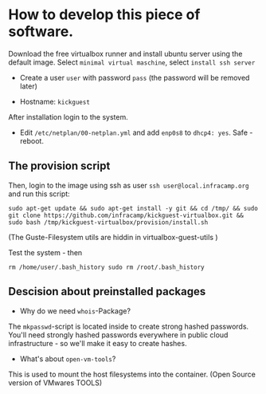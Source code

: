 # How to develop this piece of software.

Download the free virtualbox runner and install
ubuntu server using the default image. Select `minimal virtual maschine`,
select `install ssh server`

- Create a user `user` with password `pass` (the password will be removed later)

- Hostname: `kickguest`

After installation login to the system.

- Edit `/etc/netplan/00-netplan.yml` and add `enp0s8` to `dhcp4: yes`. Safe - reboot.


## The provision script

Then, login to the image using ssh as user `ssh user@local.infracamp.org` and  run this script:



````
sudo apt-get update && sudo apt-get install -y git && cd /tmp/ && sudo git clone https://github.com/infracamp/kickguest-virtualbox.git && sudo bash /tmp/kickguest-virtualbox/provision/install.sh
````

(The Guste-Filesystem utils are hiddin in virtualbox-guest-utils )

Test the system - then

``
rm /home/user/.bash_history
sudo rm /root/.bash_history
``

## Descision about preinstalled packages

- Why do we need `whois`-Package?

The `mkpasswd`-script is located inside to create strong hashed
passwords. You'll need strongly hashed passwords everywhere in public
cloud infrastructure - so we'll make it easy to create hashes.

- What's about `open-vm-tools`?

This is used to mount the host filesystems into the container.
(Open Source version of VMwares TOOLS)